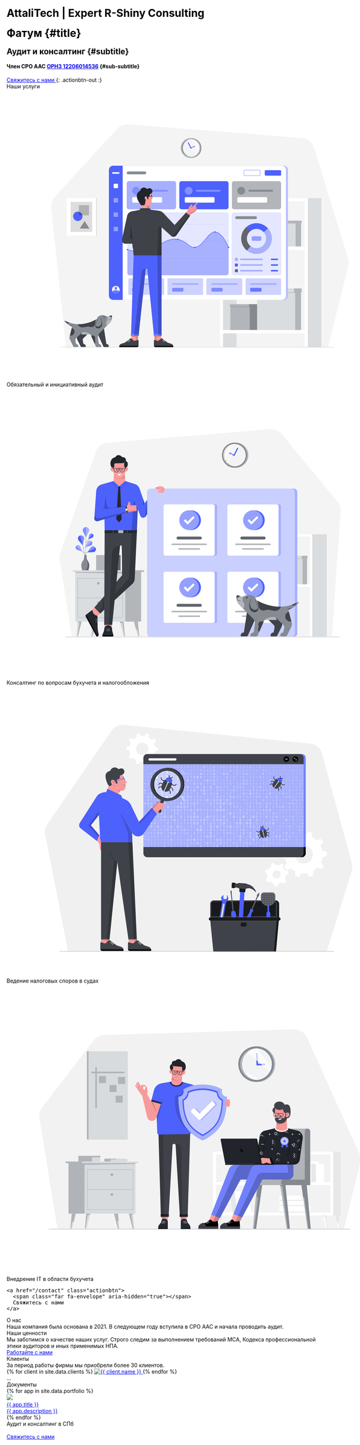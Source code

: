 ﻿---
layout: base
title: "AttaliTech | Expert R-Shiny Consulting"
css:
  - /assets/css/index.css
ext-css:
  - //fonts.googleapis.com/css?family=Roboto:400,700
js:
  - /assets/js/index.js
ext-js:
  - //cdn.jsdelivr.net/npm/particles.js@2.0.0/particles.min.js
---

<div id="header" class="cut1" markdown="1">

<div id="header-inner" markdown="1">

# Фатум {#title}

## Аудит и консалтинг {#subtitle}

#### Член СРО ААС [ОРНЗ 12206014536](https://sroaas.ru/firms/12206014536/?tab=tab1) {#sub-subtitle}

<a href="/contact" class="actionbtn">
  <span class="far fa-envelope" aria-hidden="true"></span>
  Свяжитесь с нами
</a>
{: .actionbtn-out :}

</div>

<div id="particles-js"></div>

</div>

<div id="main-sections">

<div id="services-out" class="page-section cut1">
  <div id="services">
    <div class="section-title">Наши услуги</div>
    <div id="services-list">
      <div class="service">
        <img class="service-img" alt="Service image" src="/assets/img/scale-flexiple/Complex dashboard.png" />
        <div class="service-text">Обязательный и инициативный аудит</div>
      </div>
      <div class="service">
        <img class="service-img" alt="Service image" src="/assets/img/scale-flexiple/Successful completion of project.png" />
        <div class="service-text">Консалтинг по вопросам бухучета и налогообложения</div>
      </div>
      <div id="services-break"></div>
      <div class="service">
        <img class="service-img" alt="Service image" src="/assets/img/scale-flexiple/Bug tracking.png" />
        <div class="service-text">Ведение налоговых споров в судах</div>
      </div>
      <div class="service">
        <img class="service-img" alt="Service image" src="/assets/img/scale-flexiple/Work risk-free.png" />
        <div class="service-text">Внедрение IT в области бухучета</div>
      </div>
    </div>

    <a href="/contact" class="actionbtn">
      <span class="far fa-envelope" aria-hidden="true"></span>
      Свяжитесь с нами
    </a>
  </div>
</div>

<div class="cut-buffer aboutus-buffer"></div>

<div id="aboutus-out" class="page-section grey-section cut2">
  <div id="aboutus">
    <div class="section-title">О нас</div>
    <div id="aboutus-text">
     Наша компания была основана в 2021. В следующем году вступила в СРО ААС и начала проводить аудит.
    </div>
  </div>
</div>

<div class="cut-buffer values-buffer"></div>

<div id="values-out" class="page-section cut2">
  <div id="values">
	  <div class="section-title">Наши ценности</div>
    <div id="values-text">
      Мы заботимся о качестве наших услуг. 
      Строго следим за выполнением требований МСА, Кодекса профессиональной этики аудиторов и иных применимых НПА.
    </div>
    <a href="/contact" class="actionbtn">
      Работайте с нами
    </a>
  </div>
</div>

<div id="clients-out" class="page-section cut1">
  <div id="clients">
    <div class="section-title">Клиенты</div>
    <div id="clients-subtitle">За период работы фирмы мы приобрели более 30 клиентов.</div>
    <div id="client-logos">
      {% for client in site.data.clients %}
        <a class="client-img" href="{{ client.url }}" title="{{ client.name }}">
          <img alt="{{ client.name }}" src="/assets/img/logos/{{ client.img }}" />
        </a>
      {% endfor %}
    </div>
  </div>
</div>

<div class="cut-buffer"></div>

<div id="aboutme-section-out" class="page-section grey-section cut2">
  <div id="aboutme-section">
       <div id="auditor-subtitle">...</div>
   
  </div>
</div>

<div class="cut-buffer portfolio-buffer"></div>

<div id="portfolio-out" class="page-section grey-section">
  <div id="portfolio">
    <div class="section-title">
      Документы
    </div>
    <div id="shinyapps-big">
      {% for app in site.data.portfolio %}
	    <div class="shinyapp">
          <a class="applink" href="{{ app.url }}">
            <img class="appimg" src="/assets/img/screenshots/{{ app.img }}" />
            <div class="apptitle">{{ app.title }}</div>
            <div class="appdesc">{{ app.description }}</div>
          </a>
        </div>
	  {% endfor %}
    </div>
  </div>
</div>

<div id="cta-out" class="page-section">
  <div id="cta">
    <div class="section-title">Аудит и консалтинг в СПб</div><br/>
  </div>
  <a href="/contact" class="actionbtn">
    <span class="far fa-envelope" aria-hidden="true"></span>
    Свяжитесь с нами
  </a>
</div>

</div>

